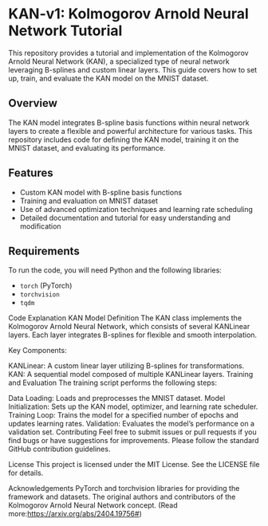 # KAN-v1: Kolmogorov Arnold Neural Network Tutorial

This repository provides a tutorial and implementation of the Kolmogorov Arnold Neural Network (KAN), a specialized type of neural network leveraging B-splines and custom linear layers. This guide covers how to set up, train, and evaluate the KAN model on the MNIST dataset.

## Overview

The KAN model integrates B-spline basis functions within neural network layers to create a flexible and powerful architecture for various tasks. This repository includes code for defining the KAN model, training it on the MNIST dataset, and evaluating its performance.

## Features

- Custom KAN model with B-spline basis functions
- Training and evaluation on MNIST dataset
- Use of advanced optimization techniques and learning rate scheduling
- Detailed documentation and tutorial for easy understanding and modification

## Requirements

To run the code, you will need Python and the following libraries:

- `torch` (PyTorch)
- `torchvision`
- `tqdm`

Code Explanation
KAN Model Definition
The KAN class implements the Kolmogorov Arnold Neural Network, which consists of several KANLinear layers. Each layer integrates B-splines for flexible and smooth interpolation.

Key Components:

KANLinear: A custom linear layer utilizing B-splines for transformations.
KAN: A sequential model composed of multiple KANLinear layers.
Training and Evaluation
The training script performs the following steps:

Data Loading: Loads and preprocesses the MNIST dataset.
Model Initialization: Sets up the KAN model, optimizer, and learning rate scheduler.
Training Loop: Trains the model for a specified number of epochs and updates learning rates.
Validation: Evaluates the model’s performance on a validation set.
Contributing
Feel free to submit issues or pull requests if you find bugs or have suggestions for improvements. Please follow the standard GitHub contribution guidelines.

License
This project is licensed under the MIT License. See the LICENSE file for details.

Acknowledgements
PyTorch and torchvision libraries for providing the framework and datasets.
The original authors and contributors of the Kolmogorov Arnold Neural Network concept. (Read more:https://arxiv.org/abs/2404.19756#)
